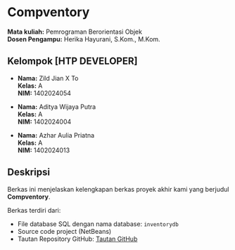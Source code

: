 # Compventory

**Mata kuliah:** Pemrograman Berorientasi Objek  
**Dosen Pengampu:** Herika Hayurani, S.Kom., M.Kom.

## Kelompok [HTP DEVELOPER]
- **Nama:** Zild Jian X To  
  **Kelas:** A  
  **NIM:** 1402024054

- **Nama:** Aditya Wijaya Putra  
  **Kelas:** A  
  **NIM:** 1402024004

- **Nama:** Azhar Aulia Priatna  
  **Kelas:** A  
  **NIM:** 1402024013

## Deskripsi
Berkas ini menjelaskan kelengkapan berkas proyek akhir kami yang berjudul **Compventory**.

Berkas terdiri dari:
- File database SQL dengan nama database: `inventorydb`
- Source code project (NetBeans)
- Tautan Repository GitHub: [Tautan GitHub](https://github.com/Fahira015/Tripnesia)
